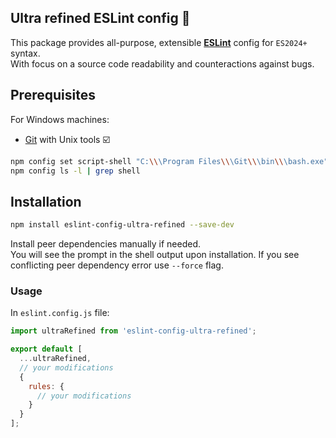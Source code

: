 Ultra refined ESLint config 📜
---
This package provides all-purpose, extensible **[ESLint](https://eslint.org/)** config for `ES2024+` syntax.  
With focus on a source code readability and counteractions against bugs.

## Prerequisites

For Windows machines:

* [Git](https://gitforwindows.org/) with Unix tools ☑️

```bash
npm config set script-shell "C:\\\Program Files\\\Git\\\bin\\\bash.exe"  
npm config ls -l | grep shell
```

## Installation

```bash
npm install eslint-config-ultra-refined --save-dev
```

Install peer dependencies manually if needed.  
You will see the prompt in the shell output upon installation.
If you see conflicting peer dependency error use `--force` flag.

### Usage

In `eslint.config.js` file:

```javascript
import ultraRefined from 'eslint-config-ultra-refined';

export default [
  ...ultraRefined,
  // your modifications
  {
    rules: {
      // your modifications
    }
  }
];
```
